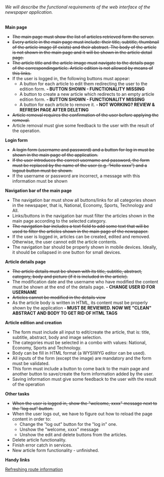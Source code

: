 ###### We will describe the functional requirements of the web interface of the newspaper application.
**Main page**
- ~~The main page must show the list of articles retrieved form the server.~~
- ~~Every article in the main page must include: their title, subtitle, thumbnail of the article image (if exists) and their abstract. The body of the article is not shown in the main page and it will be shown in the article detail page.~~
- ~~The article title and the article image must navigate to the details page of the correspondingarticle. Article edition is not allowed by means of this links.~~
- If the user is logged in, the following buttons must appear:
  - A button for each article to edit them redirecting the user to the edition form. **- BUTTON SHOWN - FUNCTIONALITY MISSING**
  - A button to create a new article which redirects to an empty article edition form. **- BUTTON SHOWN - FUNCTIONALITY MISSING**
  - A button for each article to remove it. **- NOT WORKING? REVIEW & REFRESH PAGE AFTER DELETING**
- ~~Article removal requires the confirmation of the user before applying the removal.~~
- Article removal must give some feedback to the user with the result of the operation.


**Login form**
- ~~A login form (username and password) and a button for log in must be shown in the main page of the application.~~
- ~~If the user introduces the correct username and password, the form must be replaced by the name of the user (e.g. “Hello xxxx”) and a logout button must be shown.~~
- If the username or password are incorrect, a message with this information must be shown


**Navigation bar of the main page**
- The navigation bar must show all buttons/links for all categories shown in the newspaper, that is, National, Economy, Sports, Technology and All.
- Links/buttons in the navigation bar must filter the articles shown in the main page according to the selected category.
- ~~The navigation bar includes a text field to add some text that will be used to filter the articles shown in the main page of the newspaper.~~
- If the user is logged in, articles can be created, edited and removed. Otherwise, the user cannot edit the article contents.
- The navigation bar should be properly shown in mobile devices. Ideally, it should be collapsed in one button for small devices.


**Article details page**
- ~~The article details must be shown with its title, subtitle, abstract, category, body and picture (if it is included in the article).~~
- The modification date and the username who have modified the content must be shown at the end of the details page. **- CHANGE USER ID FOR USERNAME**
- ~~Articles cannot be modified in the details view~~
- As the article body is written in HTML, its content must be properly shown by the application **- MUST BE REVIEWED. NOW WE "CLEAN" ABSTRACT AND BODY TO GET RID OF HTML TAGS**


**Article edition and creation**
- The form must include all input to edit/create the article, that is: title, subtitle, abstract, body and
image selection.
- The categories must be selected in a combo with values: National, Economy, Sports and
Technology.
- Body can be fill in HTML format (a WYSIWYG editor can be used).
- All inputs of the form (except the image) are mandatory and the form must be validated.
- This form must include a button to come back to the main page and another button to save/create
the form information added by the user.
- Saving information must give some feedback to the user with the result of the operation


**Other tasks**
- ~~When the user is logged in, show the "welcome, xxxx" message next to the "log out" button.~~
- When the user logs out, we have to figure out how to reload the page content in order to:
  - Change the "log out" button for the "log in" one. 
  - Unshow the "welcome, xxxx" message
  - Unshow the edit and delete buttons from the articles.
- Delete article functionality.
- Finish error catch in services.
- New article form functionality - unfinished.


**Handy links**

[Refreshing route information](https://medium.com/angular-in-depth/refresh-current-route-in-angular-512a19d58f6e)
